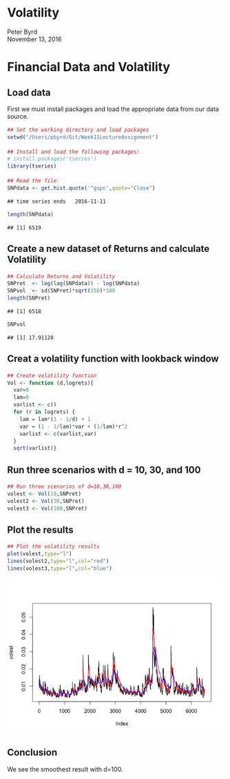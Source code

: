 # Volatility
Peter Byrd  
November 13, 2016  

# Financial Data and Volatility


## Load data
First we must install packages and load the appropriate data from our data source.


```r
## Set the working directory and load packages
setwd("/Users/pbyrd/Git/Week11LectureAssignment")

## Install and load the following packages: 
# install.packages('tseries')
library(tseries)

## Read the file
SNPdata <- get.hist.quote('^gspc',quote="Close")
```

```
## time series ends   2016-11-11
```

```r
length(SNPdata)
```

```
## [1] 6519
```

## Create a new dataset of Returns and calculate Volatility


```r
## Calculate Returns and Volatility
SNPret  <- log(lag(SNPdata)) - log(SNPdata)
SNPvol  <- sd(SNPret)*sqrt(250)*100
length(SNPret)
```

```
## [1] 6518
```

```r
SNPvol
```

```
## [1] 17.91128
```

## Creat a volatility function with lookback window


```r
## Create volatility function
Vol <- function (d,logrets){
  var=0
  lam=0
  varlist <- c()
  for (r in logrets) {
    lam = lam*(1 - 1/d) + 1
    var = (1 - 1/lam)*var + (1/lam)*r^2
    varlist <- c(varlist,var)
  }
  sqrt(varlist)}
```

## Run three scenarios with d = 10, 30, and 100


```r
## Run three scenarios of d=10,30,100
volest <- Vol(10,SNPret)
volest2 <- Vol(30,SNPret)
volest3 <- Vol(100,SNPret)
```

## Plot the results


```r
## Plot the volatility results
plot(volest,type="l")
lines(volest2,type="l",col="red")
lines(volest3,type="l",col="blue")
```

![](Volatility_files/figure-html/unnamed-chunk-5-1.png)<!-- -->

## Conclusion

We see the smoothest result with d=100.
